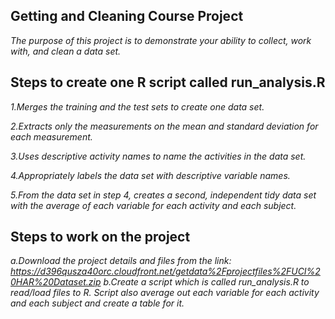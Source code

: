 ## Getting and Cleaning Course Project
*The purpose of this project is to demonstrate your ability to collect, work with, and clean a data set.*

## Steps to create one R script called run_analysis.R 
*1.Merges the training and the test sets to create one data set.*

*2.Extracts only the measurements on the mean and standard deviation for each measurement.*

*3.Uses descriptive activity names to name the activities in the data set.*

*4.Appropriately labels the data set with descriptive variable names.*

*5.From the data set in step 4, creates a second, independent tidy data set with the average of each variable for each activity and each subject.*

## Steps to work on the project
*a.Download the project details and files from the link: https://d396qusza40orc.cloudfront.net/getdata%2Fprojectfiles%2FUCI%20HAR%20Dataset.zip*
*b.Create a script which is called run_analysis.R to read/load files to R. Script also average out each variable for each activity and each subject and create a table for it.*
